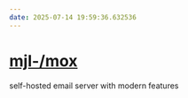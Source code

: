 ```yaml
---
date: 2025-07-14 19:59:36.632536
---
```


# [mjl-/mox](https://github.com/mjl-/mox)

self-hosted email server with modern features